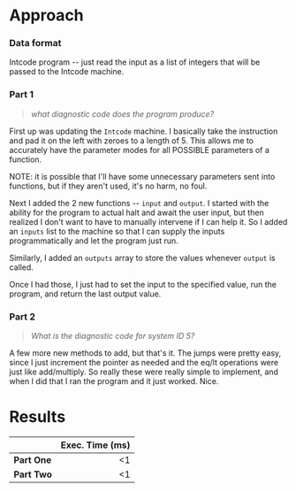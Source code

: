 # Approach
### Data format

Intcode program -- just read the input as a list of integers that will be passed to the Intcode machine.

### Part 1
> _what diagnostic code does the program produce?_

First up was updating the `Intcode` machine. I basically take the instruction and pad it on the left with zeroes to a
length of 5. This allows me to accurately have the parameter modes for all POSSIBLE parameters of a function.

NOTE: it is possible that I'll have some unnecessary parameters sent into functions, but if they aren't used, it's no harm, no foul.

Next I added the 2 new functions -- `input` and `output`. I started with the ability for the program to actual halt and await
the user input, but then realized I don't want to have to manually intervene if I can help it. So I added an `inputs` list
to the machine so that I can supply the inputs programmatically and let the program just run.

Similarly, I added an `outputs` array to store the values whenever `output` is called.

Once I had those, I just had to set the input to the specified value, run the program, and return the last output value.

### Part 2
> _What is the diagnostic code for system ID 5?_

A few more new methods to add, but that's it. The jumps were pretty easy, since I just increment the pointer as needed
and the eq/lt operations were just like add/multiply. So really these were really simple to implement, and when I did that
I ran the program and it just worked. Nice.

# Results

|              | Exec. Time (ms) |
|--------------|----------------:|
| **Part One** |              <1 |
| **Part Two** |              <1 |
